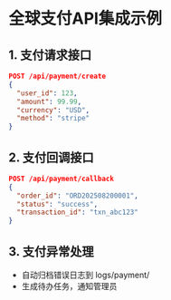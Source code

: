 # 全球支付API集成示例

## 1. 支付请求接口

```json
POST /api/payment/create
{
  "user_id": 123,
  "amount": 99.99,
  "currency": "USD",
  "method": "stripe"
}
```

## 2. 支付回调接口

```json
POST /api/payment/callback
{
  "order_id": "ORD202508200001",
  "status": "success",
  "transaction_id": "txn_abc123"
}
```

## 3. 支付异常处理

- 自动归档错误日志到 logs/payment/
- 生成待办任务，通知管理员